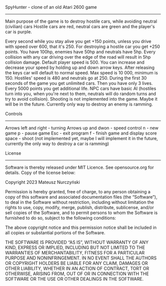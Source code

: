 SpyHunter - clone of an old Atari 2600 game
_____________________________________________________________

Main purpose of the game is to destroy hostile cars, while avoiding neutral (civilian) cars
Hostile cars are red, neutral cars are green and the player's car is purple.

Every second while you stay alive you get +150 points, unless you drive with speed over 600, that it's 250. For destroying a hostile car you get +250 points.
You have 100hp, enemies have 50hp and neutrals have 5hp. Every collision with any car driving over the edge of the road will result in 5hp collision damage.
Default player speed is 500. You can increase and decrease your speed by holding up and down arrow keys. After releasing the keys car will default to normal speed.
Max speed is 10 000, minimum is 150. 
Hostiles' speed is 480 and neutrals go at 250.
During the first 30 seconds of the game you get unlimited cars. Then you have only 3 lives.
Every 5000 points you get additional life.
NPC cars have basic AI (hostiles turn into you, when you're next to them, neutrals will do random turns and try to avoid collision).
Shooting is not implemented into the game. Maybe it will be in the future. Currently only way to destroy an enemy is ramming.


Controls
_______________________________

Arrows left and right - turning
Arrows up and dwon - speed control
n - new game
p - pause game
Esc - exit program
f - finish game and display score
space - shoot (not implemented yet, maybe I will implement it in the future, currently the only way to destroy a car is ramming)


License
_______________________________

Software is thereby released under MIT Licence. See opensource.org for details. Copy of the license below:

Copyright 2023 Mateusz Nurczyński

Permission is hereby granted, free of charge, to any person obtaining a copy of this software and associated documentation files (the “Software”), to deal in the Software without restriction, including without limitation the rights to use, copy, modify, merge, publish, distribute, sublicense, and/or sell copies of the Software, and to permit persons to whom the Software is furnished to do so, subject to the following conditions:

The above copyright notice and this permission notice shall be included in all copies or substantial portions of the Software.

THE SOFTWARE IS PROVIDED “AS IS”, WITHOUT WARRANTY OF ANY KIND, EXPRESS OR IMPLIED, INCLUDING BUT NOT LIMITED TO THE WARRANTIES OF MERCHANTABILITY, FITNESS FOR A PARTICULAR PURPOSE AND NONINFRINGEMENT. IN NO EVENT SHALL THE AUTHORS OR COPYRIGHT HOLDERS BE LIABLE FOR ANY CLAIM, DAMAGES OR OTHER LIABILITY, WHETHER IN AN ACTION OF CONTRACT, TORT OR OTHERWISE, ARISING FROM, OUT OF OR IN CONNECTION WITH THE SOFTWARE OR THE USE OR OTHER DEALINGS IN THE SOFTWARE.